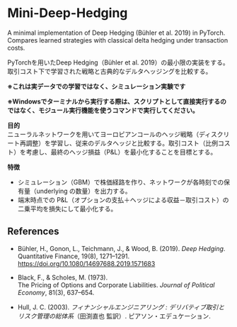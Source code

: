 # Mini-Deep-Hedging
A minimal implementation of Deep Hedging (Bühler et al. 2019) in PyTorch. Compares learned strategies with classical delta hedging under transaction costs.

PyTorchを用いたDeep Hedging（Bühler et al. 2019）の最小限の実装をする。取引コスト下で学習された戦略と古典的なデルタヘッジングを比較する。

**※これは実データでの学習ではなく、シミュレーション実験です**

**※Windowsでターミナルから実行する際は、スクリプトとして直接実行するのではなく、モジュール実行機能を使うコマンドで実行してください。**

**目的**  
ニューラルネットワークを用いてヨーロピアンコールのヘッジ戦略（ディスクリート再調整）を学習し、従来のデルタヘッジと比較する。取引コスト（比例コスト）を考慮し、最終のヘッジ損益（P&L）を最小化することを目標とする。

**特徴**

* シミュレーション（GBM）で株価経路を作り、ネットワークが各時刻での保有量（underlying の数量）を出力する。
* 端末時点での P\&L（オプションの支払＋ヘッジによる収益－取引コスト）の二乗平均を損失にして最小化する。

## References

- Bühler, H., Gonon, L., Teichmann, J., & Wood, B. (2019).
  *Deep Hedging*. Quantitative Finance, 19(8), 1271–1291.  
  https://doi.org/10.1080/14697688.2019.1571683

- Black, F., & Scholes, M. (1973).  
  The Pricing of Options and Corporate Liabilities. *Journal of Political Economy*, 81(3), 637–654.

- Hull, J. C. (2003).
  *フィナンシャルエンジニアリング : デリバティブ取引とリスク管理の総体系*（田渕直也 監訳）. ピアソン・エデュケーション.



